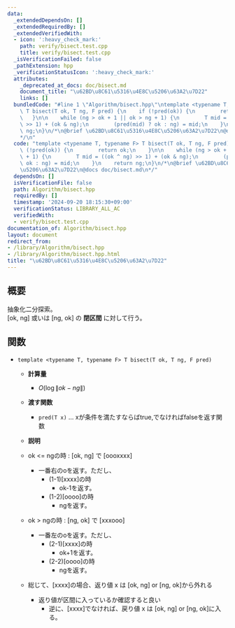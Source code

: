 ```yaml
---
data:
  _extendedDependsOn: []
  _extendedRequiredBy: []
  _extendedVerifiedWith:
  - icon: ':heavy_check_mark:'
    path: verify/bisect.test.cpp
    title: verify/bisect.test.cpp
  _isVerificationFailed: false
  _pathExtension: hpp
  _verificationStatusIcon: ':heavy_check_mark:'
  attributes:
    _deprecated_at_docs: doc/bisect.md
    document_title: "\u62BD\u8C61\u5316\u4E8C\u5206\u63A2\u7D22"
    links: []
  bundledCode: "#line 1 \"Algorithm/bisect.hpp\"\ntemplate <typename T, typename F>\
    \ T bisect(T ok, T ng, F pred) {\n    if (!pred(ok)) {\n        return ok;\n \
    \   }\n\n    while (ng > ok + 1 || ok > ng + 1) {\n        T mid = ((ok ^ ng)\
    \ >> 1) + (ok & ng);\n        (pred(mid) ? ok : ng) = mid;\n    }\n    return\
    \ ng;\n}\n/*\n@brief \u62BD\u8C61\u5316\u4E8C\u5206\u63A2\u7D22\n@docs doc/bisect.md\n\
    */\n"
  code: "template <typename T, typename F> T bisect(T ok, T ng, F pred) {\n    if\
    \ (!pred(ok)) {\n        return ok;\n    }\n\n    while (ng > ok + 1 || ok > ng\
    \ + 1) {\n        T mid = ((ok ^ ng) >> 1) + (ok & ng);\n        (pred(mid) ?\
    \ ok : ng) = mid;\n    }\n    return ng;\n}\n/*\n@brief \u62BD\u8C61\u5316\u4E8C\
    \u5206\u63A2\u7D22\n@docs doc/bisect.md\n*/"
  dependsOn: []
  isVerificationFile: false
  path: Algorithm/bisect.hpp
  requiredBy: []
  timestamp: '2024-09-20 18:15:30+09:00'
  verificationStatus: LIBRARY_ALL_AC
  verifiedWith:
  - verify/bisect.test.cpp
documentation_of: Algorithm/bisect.hpp
layout: document
redirect_from:
- /library/Algorithm/bisect.hpp
- /library/Algorithm/bisect.hpp.html
title: "\u62BD\u8C61\u5316\u4E8C\u5206\u63A2\u7D22"
---
```

## 概要
抽象化二分探索。  
[ok, ng] 或いは [ng, ok] の **閉区間** に対して行う。

## 関数
- `template <typename T, typename F> T bisect(T ok, T ng, F pred) 
`
    - **計算量**
        - $O(\log \|ok - ng\|)$

    - **渡す関数**
        - `pred(T x)` ... xが条件を満たすならばtrue,でなければfalseを返す関数

    - **説明**

    - ok <= ngの時 : [ok, ng] で [oooxxxx]
        - 一番右のoを返す。ただし、
            - (1-1)[xxxx]の時
                - ok-1を返す。
            - (1-2)[oooo]の時
                - ngを返す。
    - ok > ngの時 : [ng, ok] で [xxxooo]
        - 一番左のoを返す。ただし、
            - (2-1)[xxxx]の時
                - ok+1を返す。
            - (2-2)[oooo]の時
                - ngを返す。
    - 総じて、[xxxx]の場合、返り値 x は [ok, ng] or [ng, ok]から外れる
        - 返り値が区間に入っているか確認すると良い
            - 逆に、[xxxx]でなければ、戻り値 x は [ok, ng] or [ng, ok]に入る。